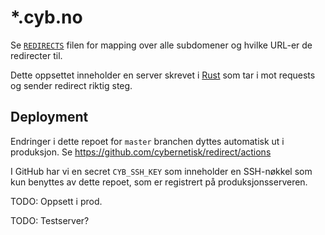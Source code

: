 # *.cyb.no

Se [`REDIRECTS`](./REDIRECTS) filen for mapping over alle subdomener
og hvilke URL-er de redirecter til.

Dette oppsettet inneholder en server skrevet i
[Rust](https://www.rust-lang.org) som tar i mot requests og
sender redirect riktig steg.

## Deployment

Endringer i dette repoet for `master` branchen dyttes automatisk ut
i produksjon. Se https://github.com/cybernetisk/redirect/actions

I GitHub har vi en secret `CYB_SSH_KEY` som inneholder en SSH-nøkkel
som kun benyttes av dette repoet, som er registrert på produksjonsserveren.

TODO: Oppsett i prod.

TODO: Testserver?
